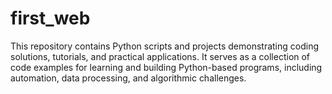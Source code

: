 # first_web
This repository contains Python scripts and projects demonstrating coding solutions, tutorials, and practical applications. It serves as a collection of code examples for learning and building Python-based programs, including automation, data processing, and algorithmic challenges.
